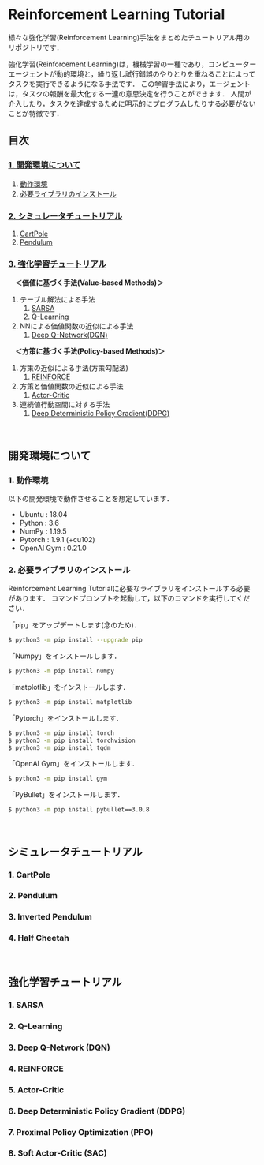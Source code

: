 # **Reinforcement Learning Tutorial**

様々な強化学習(Reinforcement Learning)手法をまとめたチュートリアル用のリポジトリです．

強化学習(Reinforcement Learning)は，機械学習の一種であり，コンピューターエージェントが動的環境と，繰り返し試行錯誤のやりとりを重ねることによってタスクを実行できるようになる手法です．
この学習手法により，エージェントは，タスクの報酬を最大化する一連の意思決定を行うことができます．
人間が介入したり，タスクを達成するために明示的にプログラムしたりする必要がないことが特徴です．

## **目次**

### [**1. 開発環境について**](#開発環境について)
1. [動作環境](#1-動作環境)
2. [必要ライブラリのインストール](#2-必要ライブラリのインストール)

### [**2. シミュレータチュートリアル**](#シミュレータチュートリアル)
1. [CartPole](#1-cartpole)
2. [Pendulum](#2-pendulum)

### [**3. 強化学習チュートリアル**](#強化学習チュートリアル)
　**＜価値に基づく手法(Value-based Methods)＞**
1. テーブル解法による手法
    1. [SARSA](#1-sarsa)
    2. [Q-Learning](#2-q-learning)
2. NNによる価値関数の近似による手法
    1. [Deep Q-Network(DQN)](#3-deep-q-networkdqn)

　**＜方策に基づく手法(Policy-based Methods)＞**
1. 方策の近似による手法(方策勾配法)
    1. [REINFORCE](#4-reinforce)
2. 方策と価値関数の近似による手法
    1. [Actor-Critic](#5-actor-critic)
1. 連続値行動空間に対する手法
    1. [Deep Deterministic Policy Gradient(DDPG)](#6-deep-deterministic-policy-gradientddpg)

<br>

## **開発環境について**

### 1. 動作環境

以下の開発環境で動作させることを想定しています．
- Ubuntu     : 18.04
- Python     : 3.6
- NumPy      : 1.19.5
- Pytorch    : 1.9.1 (+cu102)
- OpenAI Gym : 0.21.0

### 2. 必要ライブラリのインストール

Reinforcement Learning Tutorialに必要なライブラリをインストールする必要があります．
コマンドプロンプトを起動して，以下のコマンドを実行してください．

「pip」をアップデートします(念のため)．
```bash
$ python3 -m pip install --upgrade pip
```

「Numpy」をインストールします．
```bash
$ python3 -m pip install numpy
```

「matplotlib」をインストールします．
```bash
$ python3 -m pip install matplotlib
```

「Pytorch」をインストールします．
```bash
$ python3 -m pip install torch
$ python3 -m pip install torchvision
$ python3 -m pip install tqdm
```

「OpenAI Gym」をインストールします．
```bash
$ python3 -m pip install gym
```

「PyBullet」をインストールします．
```bash
$ python3 -m pip install pybullet==3.0.8
```

<br>

## **シミュレータチュートリアル**

### 1. CartPole

### 2. Pendulum

### 3. Inverted Pendulum

### 4. Half Cheetah

<br>

## **強化学習チュートリアル**

### 1. SARSA

### 2. Q-Learning

### 3. Deep Q-Network (DQN)

### 4. REINFORCE

### 5. Actor-Critic

### 6. Deep Deterministic Policy Gradient (DDPG)

### 7. Proximal Policy Optimization (PPO)

### 8. Soft Actor-Critic (SAC)
